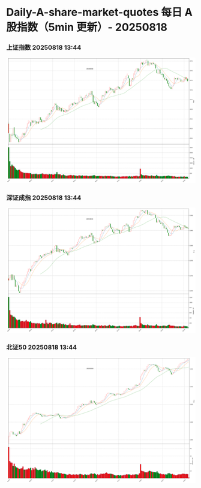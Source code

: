 
# Daily-A-share-market-quotes 每日 A 股指数（5min 更新）- 20250818

### 上证指数 20250818 13:44
![](./fig/2025/8/20250818-sh000001.png)

### 深证成指 20250818 13:44
![](./fig/2025/8/20250818-sz399001.png)

### 北证50 20250818 13:44
![](./fig/2025/8/20250818-bj899050.png)
